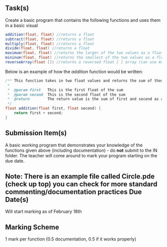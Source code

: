 Task(s)
-------
Create a basic program that contains the following functions and uses them in a basic visual

```java
addition(float, float) //returns a float
subtract(float, float) //returns a float
multiply(float, float) //returns a float
divide(float, float) //returns a float
maximum(float, float) //returns the larger of the two values as a float
mininum(float, float) //returns the smallest of the two values as a float
reverseArray(float []) //returns a reversed float [ ] array (can use ArrayLists if you prefer), program the algorithm yourself - do not use a built in "reverse()" function 
```

Below is an example of how the _addition_ function would be written:
```java
/** This function takes in two float values and returns the sum of those two values
 *
 *  @param first   This is the first float of the sum
 *  @param second  This is the second float of the sum
 *  @return        The return value is the sum of first and second as a float value
 */
float addition(float first, float second) {
	return first + second;
}
```

Submission Item(s)
------------------
A basic working program that demonstrates your knowledge of the functions given above (including documentation) - do __not__ submit to the IN folder.  The teacher will come around to mark your program starting on the due date.

**Note: There is an example file called Circle.pde (check up top) you can check for more standard commenting/documentation practices**
Due Date(s)
-------------
Will start marking as of February 18th

Marking Scheme
-----------
1 mark per function (0.5 documentation, 0.5 if it works properly)
